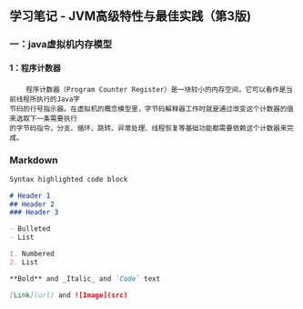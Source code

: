 ## 学习笔记 - JVM高级特性与最佳实践（第3版)
### 一：java虚拟机内存模型
#### 1：程序计数器
```
    程序计数器（Program Counter Register）是一块较小的内存空间，它可以看作是当前线程所执行的Java字
节码的行号指示器。在虚拟机的概念模型里，字节码解释器工作时就是通过改变这个计数器的值来选取下一条需要执行
的字节码指令，分支、循环、跳转、异常处理、线程恢复等基础功能都需要依赖这个计数器来完成。
```






### Markdown

```markdown
Syntax highlighted code block

# Header 1
## Header 2
### Header 3

- Bulleted
- List

1. Numbered
2. List

**Bold** and _Italic_ and `Code` text

[Link](url) and ![Image](src)
```





